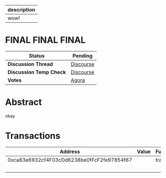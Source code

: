 | description |
| ----------- |
| wow!        |

# FINAL FINAL FINAL


  | **Status**            | Pending                                                                                                                                      |
  | --------------------- | ------------------------------------------------------------------------------------------------------------------------------------------- |
  | **Discussion Thread** |  [Discourse](https://docs.tenderly.co/)                                                                                              |
  | **Discussion Temp Check** |  [Discourse](https://docs.tenderly.co/)                                                                                              |
  | **Votes**             | [Agora](https://agora.ensdao.org/proposals/6)                                                                                                                                     |
  

# Abstract 
 okay

# Transactions 
 | Address                                    | Value | Function | Argument | Value    |
| ------------------------------------------ | ----- | -------- | -------- | -------- |
| 0xca83e6932cf4F03cDd6238be0fFcF2fe97854f67 |       | transfer | to       | Transfer |
|                                            |       |          | amount   | 0        |







